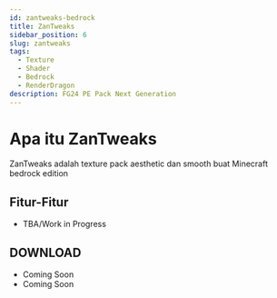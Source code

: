 ```yaml
---
id: zantweaks-bedrock
title: ZanTweaks
sidebar_position: 6
slug: zantweaks
tags:
  - Texture
  - Shader
  - Bedrock
  - RenderDragon
description: FG24 PE Pack Next Generation
---
```


# Apa itu ZanTweaks

ZanTweaks adalah texture pack aesthetic dan smooth buat Minecraft bedrock edition

## Fitur-Fitur
* TBA/Work in Progress

## DOWNLOAD
* Coming Soon
* Coming Soon